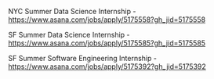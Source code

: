NYC Summer Data Science Internship  - https://www.asana.com/jobs/apply/5175558?gh_jid=5175558

SF Summer Data Science Internship - https://www.asana.com/jobs/apply/5175585?gh_jid=5175585

SF Summer Software Engineering Internship - https://www.asana.com/jobs/apply/5175392?gh_jid=5175392

